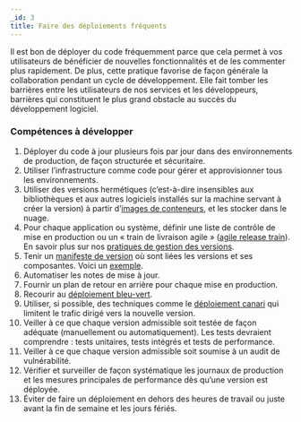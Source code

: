 ```yaml
---
_id: 3
title: Faire des déploiements fréquents
---
```


Il est bon de déployer du code fréquemment parce que cela permet à vos utilisateurs de bénéficier de nouvelles fonctionnalités et de les commenter plus rapidement. De plus, cette pratique favorise de façon générale la collaboration pendant un cycle de développement. Elle fait tomber les barrières entre les utilisateurs de nos services et les développeurs, barrières qui constituent le plus grand obstacle au succès du développement logiciel.

<h3>Compétences à développer</h3>

1. Déployer du code à jour plusieurs fois par jour dans des environnements de production, de façon structurée et sécuritaire.
1. Utiliser l’infrastructure comme code pour gérer et approvisionner tous les environnements.
1. Utiliser des versions hermétiques (c’est-à-dire insensibles aux bibliothèques et aux autres logiciels installés sur la machine servant à créer la version) à partir d’[images de conteneurs](https://www.docker.com/resources/what-container), et les stocker dans le nuage.
1. Pour chaque application ou système, définir une liste de contrôle de mise en production ou un « train de livraison agile » ([agile release train](https://www.scaledagileframework.com/agile-release-train/)). En savoir plus sur nos [pratiques de gestion des versions](https://cds-snc.github.io/guide-product-teams-equipes-produits/responsabilit%C3%A9s-de-la-gestion-des-versions/).
1. Tenir un [manifeste de version](https://dzone.com/articles/release-snapshots-smart) où sont liées les versions et ses composantes. Voici un [exemple](https://github.com/cds-snc/c19-benefits-manifest/blob/master/manifest.json).
1. Automatiser les notes de mise à jour.
1. Fournir un plan de retour en arrière pour chaque mise en production.
1. Recourir au [déploiement bleu-vert](https://martinfowler.com/bliki/BlueGreenDeployment.html).
1. Utiliser, si possible, des techniques comme le [déploiement canari](https://martinfowler.com/bliki/CanaryRelease.html) qui limitent le trafic dirigé vers la nouvelle version.
1. Veiller à ce que chaque version admissible soit testée de façon adéquate (manuellement ou automatiquement). Les tests devraient comprendre : tests unitaires, tests intégrés et tests de performance.
1. Veiller à ce que chaque version admissible soit soumise à un audit de vulnérabilité.
1. Vérifier et surveiller de façon systématique les journaux de production et les mesures principales de performance dès qu’une version est déployée.
1. Éviter de faire un déploiement en dehors des heures de travail ou juste avant la fin de semaine et les jours fériés.


